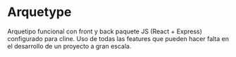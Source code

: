 # Arquetype
Arquetipo funcional con front y back paquete JS (React + Express) configurado para cline. Uso de todas las features que pueden hacer falta en el desarrollo de un proyecto a gran escala.
